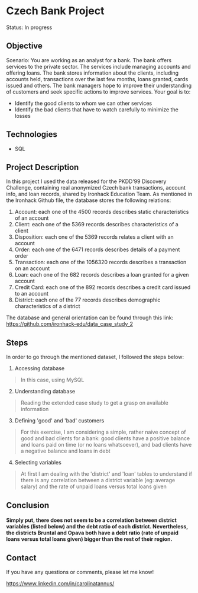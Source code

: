 # Czech Bank Project
 
Status: In progress

## Objective

Scenario: You are working as an analyst for a bank. The bank offers services to the private sector. The services include managing accounts and offering loans. The bank stores information about the clients, including accounts held, transactions over the last few months, loans granted, cards issued and others. The bank managers hope to improve their understanding of customers and seek specific actions to improve services. Your goal is to:

- Identify the good clients to whom we can other services
- Identify the bad clients that have to watch carefully to minimize the losses
  
## Technologies 

  - SQL

## Project Description

  In this project I used the data released for the PKDD’99 Discovery Challenge, containing real anonymized Czech bank transactions, account info, and loan records, shared by Ironhack Education Team.
  As mentioned in the Ironhack Github file, the database stores the following relations:
  
  1) Account: each one of the 4500 records describes static characteristics of an account
  2) Client: each one of the 5369 records describes characteristics of a client
  3) Disposition: each one of the 5369 records relates a client with an account
  4) Order: each one of the 6471 records describes details of a payment order
  5) Transaction: each one of the 1056320 records describes a transaction on an account
  6) Loan: each one of the 682 records describes a loan granted for a given account
  7) Credit Card: each one of the 892 records describes a credit card issued to an account
  8) District: each one of the 77 records describes demographic characteristics of a district

  The database and general orientation can be found through this link: <https://github.com/ironhack-edu/data_case_study_2>

## Steps
  
  In order to go through the mentioned dataset, I followed the steps below:
  
  1) Accessing database
  > In this case, using MySQL
  
  2) Understanding database
  > Reading the extended case study to get a grasp on available information
  
  3) Defining 'good' and 'bad' customers
  > For this exercise, I am considering a simple, rather naive concept of good and bad clients for a bank: good clients have a positive balance and loans paid on time (or no loans whatsoever), and bad clients have a negative balance and loans in debt
  
  4) Selecting variables
  > At first I am dealing with the 'district' and 'loan' tables to understand if there is any correlation between a district variable (eg: average salary) and the rate of unpaid loans versus total loans given

## Conclusion
 
#### Simply put, there does not seem to be a correlation between district variables (listed below) and the debt ratio of each district. Nevertheless, the districts Bruntal and Opava both have a debt ratio (rate of unpaid loans versus total loans given) bigger than the rest of their region.

## Contact
  
  If you have any questions or comments, please let me know!
  
  https://www.linkedin.com/in/carolinatannus/
  

